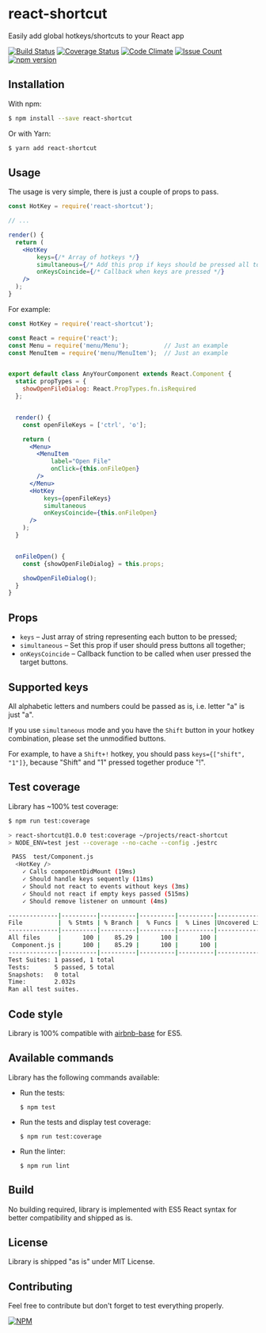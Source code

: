 # react-shortcut

Easily add global hotkeys/shortcuts to your React app


[![Build Status](https://travis-ci.org/devlato/react-hotkeys.svg?branch=master)](https://travis-ci.org/devlato/react-hotkeys)
[![Coverage Status](https://coveralls.io/repos/github/devlato/react-hotkeys/badge.svg?branch=master)](https://coveralls.io/github/devlato/react-hotkeys?branch=master)
[![Code Climate](https://codeclimate.com/github/devlato/react-hotkeys/badges/gpa.svg)](https://codeclimate.com/github/devlato/react-hotkeys)
[![Issue Count](https://codeclimate.com/github/devlato/react-hotkeys/badges/issue_count.svg)](https://codeclimate.com/github/devlato/react-hotkeys)
[![npm version](https://badge.fury.io/js/react-shortcut.svg)](https://badge.fury.io/js/react-shortcut)


## Installation

With npm:

```sh
$ npm install --save react-shortcut
```

Or with Yarn:

```sh
$ yarn add react-shortcut
```


## Usage

The usage is very simple, there is just a couple of props to pass.

```jsx
const HotKey = require('react-shortcut');

// ...

render() {
  return (
    <HotKey
        keys={/* Array of hotkeys */}
        simultaneous={/* Add this prop if keys should be pressed all together */}
        onKeysCoincide={/* Callback when keys are pressed */}
    />
  );
}
```

For example:

```jsx
const HotKey = require('react-shortcut');

const React = require('react');
const Menu = require('menu/Menu');          // Just an example
const MenuItem = require('menu/MenuItem');  // Just an example


export default class AnyYourComponent extends React.Component {
  static propTypes = {
    showOpenFileDialog: React.PropTypes.fn.isRequired
  };


  render() {
    const openFileKeys = ['ctrl', 'o'];

    return (
      <Menu>
        <MenuItem
            label="Open File"
            onClick={this.onFileOpen}
        />
      </Menu>
      <HotKey
          keys={openFileKeys}
          simultaneous
          onKeysCoincide={this.onFileOpen}
      />
    );
  }


  onFileOpen() {
    const {showOpenFileDialog} = this.props;

    showOpenFileDialog();
  }
}
```


## Props

* `keys` – Just array of string representing each button to be pressed;
* `simultaneous` – Set this prop if user should press buttons all together;
* `onKeysCoincide` – Callback function to be called when user pressed the target buttons.


## Supported keys

All alphabetic letters and numbers could be passed as is, i.e. letter "a" is just "a".

If you use `simultaneous` mode and you have the `Shift` button in your hotkey combination,
please set the unmodified buttons.

For example, to have a `Shift+!` hotkey, you should pass `keys={["shift", "1"]}`,
because "Shift" and "1" pressed together produce "!".


## Test coverage

Library has ~100% test coverage:

```sh
$ npm run test:coverage

> react-shortcut@1.0.0 test:coverage ~/projects/react-shortcut
> NODE_ENV=test jest --coverage --no-cache --config .jestrc

 PASS  test/Component.js
  <HotKey />
    ✓ Calls componentDidMount (19ms)
    ✓ Should handle keys sequently (11ms)
    ✓ Should not react to events without keys (3ms)
    ✓ Should not react if empty keys passed (515ms)
    ✓ Should remove listener on unmount (4ms)

--------------|----------|----------|----------|----------|----------------|
File          |  % Stmts | % Branch |  % Funcs |  % Lines |Uncovered Lines |
--------------|----------|----------|----------|----------|----------------|
All files     |      100 |    85.29 |      100 |      100 |                |
 Component.js |      100 |    85.29 |      100 |      100 |                |
--------------|----------|----------|----------|----------|----------------|
Test Suites: 1 passed, 1 total
Tests:       5 passed, 5 total
Snapshots:   0 total
Time:        2.032s
Ran all test suites.

```


## Code style

Library is 100% compatible with [airbnb-base](https://www.npmjs.com/package/eslint-config-airbnb-base) for ES5.


## Available commands

Library has the following commands available:

* Run the tests:

  ```
  $ npm test
  ```

* Run the tests and display test coverage:

  ```
  $ npm run test:coverage
  ```

* Run the linter:

  ```
  $ npm run lint
  ```

## Build

No building required, library is implemented with ES5 React syntax for better compatibility and shipped as is.


## License

Library is shipped "as is" under MIT License.


## Contributing

Feel free to contribute but don't forget to test everything properly.


[![NPM](https://nodei.co/npm/react-shortcut.png?downloads=true&downloadRank=true&stars=true)](https://nodei.co/npm/react-shortcut/)
